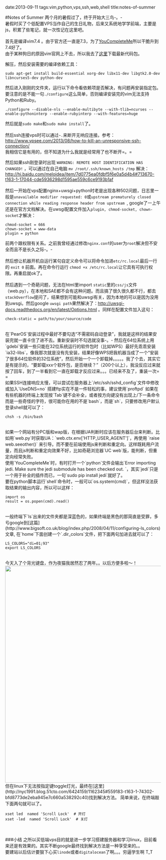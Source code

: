 date:2013-09-11
tags:vim,python,vps,ssh,web,shell
title:notes-of-summer
<!---->
#Notes of Summer
两个月的暑假过了，终于开始大三鸟-。-  
暑假时买了个低配置VPS当作自己的生日礼物，后来又系统地学学前端，主要是js，积累了些笔记，就一次性记在这里吧。  
<br>
首先是编译vim7.4 。由于官方还一直是7.3，为了[YouCompleteMe](https://github.com/Valloric/YouCompleteMe)所以干脆升到7.4好了。  
由于某种狗日的原因vim官网上不去，所以我去了[这里](http://ftp.tw.vim.org/pub/vim/unix/)下载最新代码包。  
<!--more-->
解压，然后安装需要的编译依赖工具：

    sudo apt-get install build-essential xorg-dev libx11-dev libgtk2.0-dev libncurses5-dev python-dev

然后进入刚刚的文件夹，运行以下命令看依赖项是否解决，有问题再安装指定包。要注意的是不能一句`./configure`这么简单，否则编译安装完的vim无法支持Python和Ruby。  

    ./configure --disable-nls --enable-multibyte --with-tlib=ncurses --enable-pythoninterp --enable-rubyinterp --with-features=huge

然后就是`sudo make`和`sudo make install`了。  
<br>
然后ssh连接vps时可以通过`~.`来断开无响应连接。参考：http://www.vpsee.com/2013/08/how-to-kill-an-unresponsive-ssh-connection/  
我相信它是有用的，但不知道为什么我就是经常用了也不断开=。=  
  
然后如果ssh刚登录时出现 `WARNING: REMOTE HOST IDENTIFICATION HAS CHANGED!` ，可以通过在自己电脑 `mv /root/.ssh/known_hosts /tmp` 解决：http://hi.baidu.com/meloidea/item/7d0775ea0fdbf5f6e0a5d4b4#713670-t163-1-17044-cde5936298d1595ae559c6ce9193b1af  
<br>
然后一开始在vps配置nginx+uwsgi+python时老是出现各种502问题，日志里一般是` unavailable modifier requested: 0 `或`upstream prematurely closed connection while reading response header from upstream `, google了一上午还是在官方文档解决。在uwsgi配置文件加入`plugin, chmod-socket, chown-socket`才解决：

    chmod-socket = 666
    chown-socket = www-data
    plugin = python

前两个跟权限有关系。之前我曾经通过修改`nginx.conf`的user为`root`解决但不安全而且不是长久之际-。-  
<br>
然后想让机器开机自运行某句自定义命令可以将命令加进`etc/rc.local`最后一行的 `exit 0` 前面。再在命令行运行 `chmod +x /etc/rc.local`让它具有可执行权限。再重启就ok了。  
<br>
然后遇到一个奇葩问题，无法在html里import `static`里的`css/js`文件（web.py），在本地和SAE都不会有这种问题。而且搞了很久很久都不行，都去`stackOverflow`提问了，结果想到可能和uwsgi有关，因为本地的可以是因为没用到uwsgi。然后google `uwsgi path`果然解决了：http://uwsgi-docs.readthedocs.org/en/latest/Options.html 。同样在配置文件加入这句：

    check-static = path/to/your/source/code

<br>
在`PearOS`安装过程中最好不要勾选“不需密码自动登录”，我就是这样的结果安装完就一直卡住了进不去。重新安装时不勾选就没事-。-  
然后在64位系统上用`gdebi`安装一些只能在32位系统运行的软件包时（比如WPS）最好先乖乖安装`ia32-libs`，像我那次就是没有先安装，结果好像WPS把我机器当成了一个“安装了很多64位软件的32位系统”，然后开始一个一个卸载掉。。。。。我了个去，其实它是有提示的，“要卸载xxx个软件包，是否继续？”（200个以上），我没反应过来就按了回车，到了一半看到它一直在卸载才反应过来。。。已经来不及了，重装一次= =  
<br>
如果SSH连接响应太慢，可以尝试在服务器上`/etc/ssh/sshd_config`文件中修改或加入`UseDNS=no`  
搭建ftp实在不是一件轻松的事，建议使用`proftpd`   
如果在有些机器的终端上发现按`Tab`键不会补全，或者按方向键没有出现上/下一条命令而是一些奇怪的字符，很可能你在用的不是`bash`，而是`sh`，只要修改用户默认登录shell就可以了：

    chsh -s /bin/bash

<br>
如果一个网站有分PC版和wap版，在根据UA判断时应该在服务器后台来判断。比如用`web.py`时获取UA：`web.ctx.env['HTTP_USER_AGENT']`，再使用 `raise web.seeother()` 来引导。而不要在前端使用js来判断和重定向。这样既耗用户流量，而且js判断和重定向效果不好，比如奇葩浏览器`UC web`版，能判断，但重定向经常失败。  
<br>
使用`YouCompleteMe`时，有时打开一个`python`文件会输出`Error importing jedi. Make sure the jedi submodule has been checked out. `，其实`jedi`只是一个用于补全的插件而已，一句`sudo pip install jedi`就好了。  
<br>
要在python脚本运行`shell`命令时，一般可以`os.system(cmd)`，但这样没法获取结果的输出内容，所以可以这样：

    import os
    result = os.popen(cmd).read()

<br>
一般终端下`ls`出来的文件夹都是深蓝色的，如果终端是黑色的那简直是受罪，多亏google到[这篇](http://www.bigsoft.co.uk/blog/index.php/2008/04/11/configuring-ls_colors)文章, 在`home`下面创建一个`.dir_colors`文件，把下面两句加进去就可以了：

    LS_COLORS="di=01;93"
    export LS_COLORS

<br>
今天入了个背光键盘，作为夜猫我居然忍了两年。。以后方便多啦～！  
<img src='http://img5.tuchuang.org/uploads/2014/01/beiguangkb.JPG' width='700px;'>  
但在linux下无法按指定键toggle灯光，最终在[这里](http://nyc1991.blog.51cto.com/6424159/1162345#559183-t163-1-74302-bfd8773de2eba945e7c660a538292c40)找到解决方法。  
简单来说，在终端敲下面两句就可以了。

    xset led  named 'Scroll Lock'  # 开灯
    xset -led  named 'Scroll Lock'  # 关灯

<br><br>
###小结
之所以买低端vps目的就是进一步学习搭建服务器和学习linux，目前看来还是有效果的。其实不断google最终找到解决方法是一种享受来的。。  
要建站以后估计要狠下心买`linode`或者`digitalocean`了啊。。。穷逼学生啊 T_T  
    
    
  


